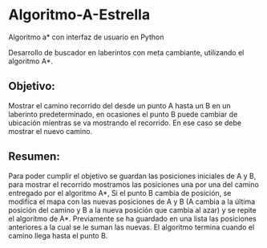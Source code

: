 Algoritmo-A-Estrella
====================

Algoritmo a* con interfaz de usuario en Python

Desarrollo de buscador en laberintos con meta cambiante, utilizando el algoritmo A*.

## Objetivo:

Mostrar el camino recorrido del desde un punto A hasta un B en un laberinto predeterminado,
en ocasiones el punto B puede cambiar de ubicación mientras se va mostrando el recorrido.
En ese caso se debe mostrar el nuevo camino.

## Resumen:

Para poder cumplir el objetivo se guardan las posiciones iniciales de A y B, para mostrar
el recorrido mostramos las posiciones una por una del camino entregado por el algoritmo A*,
Si el punto B cambia de posición, se modifica el mapa con las nuevas posiciones de A y B
(A cambia a la última posición del camino y B a la nueva posición que cambia al azar) y se
repite el algoritmo de A*. Previamente se ha guardado en una lista las posiciones anteriores
a la cual se le suman las nuevas. El algoritmo termina cuando el camino llega hasta el punto B.
